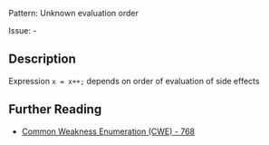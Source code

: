 Pattern: Unknown evaluation order

Issue: -

## Description

Expression `x = x++;` depends on order of evaluation of side effects

## Further Reading

* [Common Weakness Enumeration (CWE) - 768](https://cwe.mitre.org/data/definitions/768.html)